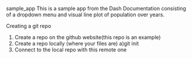 sample_app
This is a sample app from the Dash Documentation consisting of a dropdown menu and visual line plot of population over years.


Creating a git repo
1) Create a repo on the github website(this repo is an example)
2) Create a repo locally (where your files are)
   a)git init
4) Connect to the local repo with this remote one
